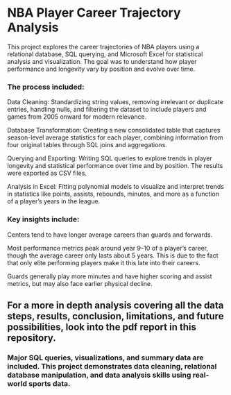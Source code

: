 # NBA Player Career Trajectory Analysis

This project explores the career trajectories of NBA players using a relational database, SQL querying, and Microsoft Excel for statistical analysis and visualization. The goal was to understand how player performance and longevity vary by position and evolve over time.

### The process included:

Data Cleaning: Standardizing string values, removing irrelevant or duplicate entries, handling nulls, and filtering the dataset to include players and games from 2005 onward for modern relevance.

Database Transformation: Creating a new consolidated table that captures season-level average statistics for each player, combining information from four original tables through SQL joins and aggregations.

Querying and Exporting: Writing SQL queries to explore trends in player longevity and statistical performance over time and by position. The results were exported as CSV files.

Analysis in Excel: Fitting polynomial models to visualize and interpret trends in statistics like points, assists, rebounds, minutes, and more as a function of a player’s years in the league.

### Key insights include:

Centers tend to have longer average careers than guards and forwards.

Most performance metrics peak around year 9–10 of a player’s career, though the average career only lasts about 5 years. This is due to the fact that only elite performing players make it this late into their careers.

Guards generally play more minutes and have higher scoring and assist metrics, but may also face earlier physical decline.


## For a more in depth analysis covering all the data steps, results, conclusion, limitations, and future possibilities, look into the pdf report in this repository.

### Major SQL queries, visualizations, and summary data are included. This project demonstrates data cleaning, relational database manipulation, and data analysis skills using real-world sports data.
